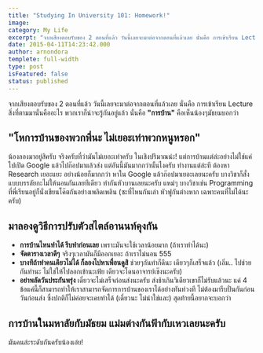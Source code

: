 ```yaml
---
title: "Studying In University 101: Homework!"
image:
category: My Life
excerpt: "จากเสียงตอบรับของ 2 ตอนที่แล้ว วันนี้เลยจะมาต่อจากตอนที่แล้วเลย นั่นคือ การเข้าเรียน Lecture สิ่งที่ตามมานั่นคืออะไร พวกเราก็น่าจะรู้กันอยู่แล้ว นั่นคือ การบ้าน"
date: 2015-04-11T14:23:42.000
author: arnondora
templete: full-width
type: post
isFeatured: false
status: published
---
```


จากเสียงตอบรับของ 2 ตอนที่แล้ว วันนี้เลยจะมาต่อจากตอนที่แล้วเลย นั่นคือ การเข้าเรียน Lecture สิ่งที่ตามมานั่นคืออะไร พวกเราก็น่าจะรู้กันอยู่แล้ว นั่นคือ **"การบ้าน"**
คือเห็นน้องๆมัธยมบอกว่า

## "โหการบ้านของพวกพี่นะ ไม่เยอะเท่าพวกหนูหรอก"
น้องลองมาอยู่สิครับ จริงครับที่ว่ามันไม่เยอะเท่าครับ ในเชิงปริมาณน่ะ! แต่การบ้านแต่ล่ะอย่างไม่ใช่แค่ไปเปิด Google แล้วไปก๊อปมาแล้วส่ง แต่อันนี้มันมากกว่านั้นไงครับ
ทำงานแต่ล่ะที ต้องหา Research เยอะแยะ อย่างน้อยก็มากกว่า หาใน Google แล้วก๊อปมาเยอะเลยนะครับ
บางวิชาก็สั่งแบบบรรลัยกะไม่ให้นอนกันเลยทีเดียว ทำกันหัวบานเลยนะครับ แหม่ๆ
บางวิชาเช่น Programming ที่พี่เรียนอยู่ก็นั่งเขียนโค๊ตกันอย่างเพลิดเพลิน (ซะที่ไหนกันเล่า หัวฟูกันต่างหาก เฉพาะคนที่ไม่ได้นะครับ)

## มาลองดูวิธีการปรับตัวสไตล์อานนท์คุงกัน

* **การบ้านไหนทำได้ รีบทำก่อนเลย** เพราะมันจะใช้เวลาน้อยมาก (ถ้าเราทำได้นะ)
* **จัดตารางเวลาดีๆ** จริงๆเวลามันก็มีออกเยอะ ถ้าเราไม่นอน 555
* **บางทีถ้าทำคนเดียวไม่ได้ ก็ลองไปหาเพื่อนดูสิ** ช่วยๆกันทำก็ดีนะ เดียวๆก็เสร็จแล้ว (เอิ่ม.. ไปช่วยกันทำนะ ไม่ใช่ให้ไปลอกเข้านะเฟ้ย เดียวจะโดนอาจารย์เช๊งนะครับ)
* **อย่าพลัดวันประกันพรุ่ง** เดี๋ยวจะไม่เสร็จก่อนส่งนะครับ ส่งช้าเกินวิเดียวเขาก็ไม่รับแล้วนะ
แค่ 4 ข้อแค่นี้ก็สามารถทำให้เราสามารถจัดการการบ้านของเราได้อย่างทันท่วงที ไม่ต้องมารีบปั่นกันก่อนวันก่อนส่ง ซึ่งปกติก็ไม่ค่อยจะเคยทำได้ (เดี๋ยวนะ ไม่น่าใช่และ) สุดท้ายนี้อยากจะบอกว่า

## การบ้านในมหาลัยกับมัธยม แม่มต่างกันฟ้ากับเหวเลยนะครับ
มันคนล่ะระดับกันครับน้องเอ๋ย!
